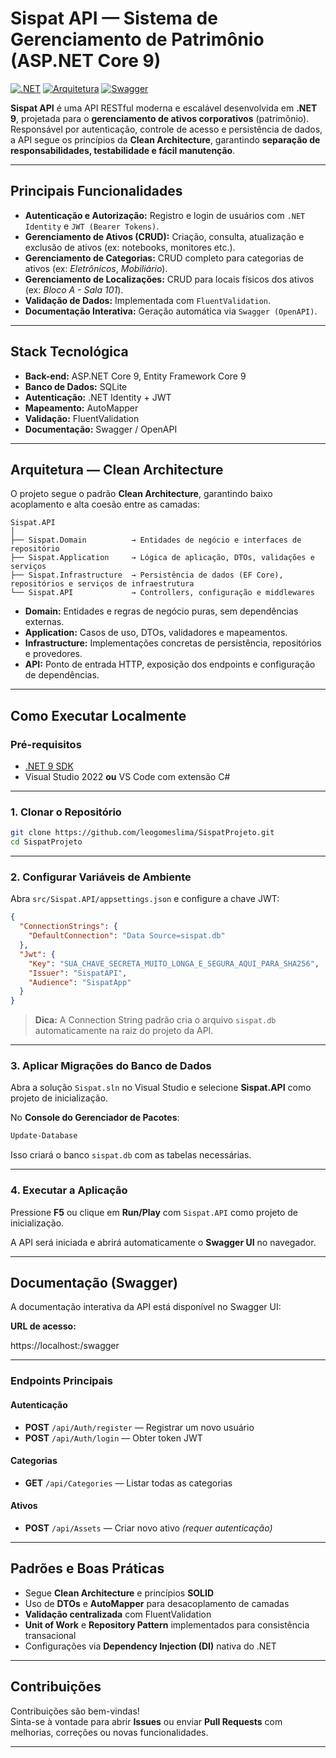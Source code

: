 ﻿# Sispat API — Sistema de Gerenciamento de Patrimônio (ASP.NET Core 9)

[![.NET](https://img.shields.io/badge/.NET-9-blue.svg)](https://dotnet.microsoft.com/download/dotnet/9.0)
[![Arquitetura](https://img.shields.io/badge/Arquitetura-Clean-blueviolet)](https://blog.cleancoder.com/uncle-bob/2012/08/13/the-clean-architecture.html)
[![Swagger](https://img.shields.io/badge/Documentação-Swagger-green)](/swagger)

**Sispat API** é uma API RESTful moderna e escalável desenvolvida em **.NET 9**, projetada para o **gerenciamento de ativos corporativos** (patrimônio).  
Responsável por autenticação, controle de acesso e persistência de dados, a API segue os princípios da **Clean Architecture**, garantindo **separação de responsabilidades, testabilidade e fácil manutenção**.

---

##  Principais Funcionalidades

-  **Autenticação e Autorização:** Registro e login de usuários com `.NET Identity` e `JWT (Bearer Tokens)`.
-  **Gerenciamento de Ativos (CRUD):** Criação, consulta, atualização e exclusão de ativos (ex: notebooks, monitores etc.).
-  **Gerenciamento de Categorias:** CRUD completo para categorias de ativos (ex: *Eletrônicos*, *Mobiliário*).
-  **Gerenciamento de Localizações:** CRUD para locais físicos dos ativos (ex: *Bloco A - Sala 101*).
-  **Validação de Dados:** Implementada com `FluentValidation`.
-  **Documentação Interativa:** Geração automática via `Swagger (OpenAPI)`.

---

##  Stack Tecnológica

- **Back-end:** ASP.NET Core 9, Entity Framework Core 9  
- **Banco de Dados:** SQLite  
- **Autenticação:** .NET Identity + JWT  
- **Mapeamento:** AutoMapper  
- **Validação:** FluentValidation  
- **Documentação:** Swagger / OpenAPI

---

##  Arquitetura — Clean Architecture

O projeto segue o padrão **Clean Architecture**, garantindo baixo acoplamento e alta coesão entre as camadas:

```
Sispat.API
│
├── Sispat.Domain          → Entidades de negócio e interfaces de repositório
├── Sispat.Application     → Lógica de aplicação, DTOs, validações e serviços
├── Sispat.Infrastructure  → Persistência de dados (EF Core), repositórios e serviços de infraestrutura
└── Sispat.API             → Controllers, configuração e middlewares
```

- **Domain:** Entidades e regras de negócio puras, sem dependências externas.  
- **Application:** Casos de uso, DTOs, validadores e mapeamentos.  
- **Infrastructure:** Implementações concretas de persistência, repositórios e provedores.  
- **API:** Ponto de entrada HTTP, exposição dos endpoints e configuração de dependências.

---

##  Como Executar Localmente

###  Pré-requisitos

- [.NET 9 SDK](https://dotnet.microsoft.com/download/dotnet/9.0)
- Visual Studio 2022 **ou** VS Code com extensão C#

---

###  1. Clonar o Repositório

```bash
git clone https://github.com/leogomeslima/SispatProjeto.git
cd SispatProjeto
```

---

###  2. Configurar Variáveis de Ambiente

Abra `src/Sispat.API/appsettings.json` e configure a chave JWT:

```json
{
  "ConnectionStrings": {
    "DefaultConnection": "Data Source=sispat.db"
  },
  "Jwt": {
    "Key": "SUA_CHAVE_SECRETA_MUITO_LONGA_E_SEGURA_AQUI_PARA_SHA256",
    "Issuer": "SispatAPI",
    "Audience": "SispatApp"
  }
}
```

>  **Dica:** A Connection String padrão cria o arquivo `sispat.db` automaticamente na raiz do projeto da API.

---

###  3. Aplicar Migrações do Banco de Dados

Abra a solução `Sispat.sln` no Visual Studio e selecione **Sispat.API** como projeto de inicialização.

No **Console do Gerenciador de Pacotes**:

```bash
Update-Database
```

Isso criará o banco `sispat.db` com as tabelas necessárias.

---

###  4. Executar a Aplicação

Pressione **F5** ou clique em **Run/Play** com `Sispat.API` como projeto de inicialização.

A API será iniciada e abrirá automaticamente o **Swagger UI** no navegador.

---

##  Documentação (Swagger)

A documentação interativa da API está disponível no Swagger UI:

 **URL de acesso:**

https://localhost:<PORTA>/swagger

---

###  Endpoints Principais

####  Autenticação
- **POST** `/api/Auth/register` — Registrar um novo usuário  
- **POST** `/api/Auth/login` — Obter token JWT  

####  Categorias
- **GET** `/api/Categories` — Listar todas as categorias  

####  Ativos
- **POST** `/api/Assets` — Criar novo ativo *(requer autenticação)*  

---

##  Padrões e Boas Práticas

- Segue **Clean Architecture** e princípios **SOLID**  
- Uso de **DTOs** e **AutoMapper** para desacoplamento de camadas  
- **Validação centralizada** com FluentValidation  
- **Unit of Work** e **Repository Pattern** implementados para consistência transacional  
- Configurações via **Dependency Injection (DI)** nativa do .NET

---

##  Contribuições

Contribuições são bem-vindas!  
Sinta-se à vontade para abrir **Issues** ou enviar **Pull Requests** com melhorias, correções ou novas funcionalidades.

---
